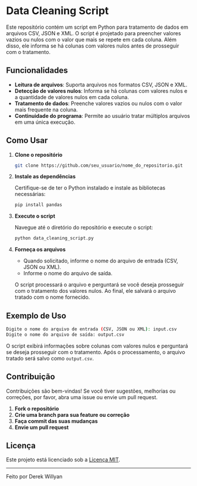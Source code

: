# Data Cleaning Script

Este repositório contém um script em Python para tratamento de dados em arquivos CSV, JSON e XML. O script é projetado para preencher valores vazios ou nulos com o valor que mais se repete em cada coluna. Além disso, ele informa se há colunas com valores nulos antes de prosseguir com o tratamento.

## Funcionalidades

- **Leitura de arquivos**: Suporta arquivos nos formatos CSV, JSON e XML.
- **Detecção de valores nulos**: Informa se há colunas com valores nulos e a quantidade de valores nulos em cada coluna.
- **Tratamento de dados**: Preenche valores vazios ou nulos com o valor mais frequente na coluna.
- **Continuidade do programa**: Permite ao usuário tratar múltiplos arquivos em uma única execução.

## Como Usar

1. **Clone o repositório**

    ```bash
    git clone https://github.com/seu_usuario/nome_do_repositorio.git
    ```

2. **Instale as dependências**

    Certifique-se de ter o Python instalado e instale as bibliotecas necessárias:

    ```bash
    pip install pandas
    ```

3. **Execute o script**

    Navegue até o diretório do repositório e execute o script:

    ```bash
    python data_cleaning_script.py
    ```

4. **Forneça os arquivos**

    - Quando solicitado, informe o nome do arquivo de entrada (CSV, JSON ou XML).
    - Informe o nome do arquivo de saída.

    O script processará o arquivo e perguntará se você deseja prosseguir com o tratamento dos valores nulos. Ao final, ele salvará o arquivo tratado com o nome fornecido.

## Exemplo de Uso

```bash
Digite o nome do arquivo de entrada (CSV, JSON ou XML): input.csv
Digite o nome do arquivo de saída: output.csv
```

O script exibirá informações sobre colunas com valores nulos e perguntará se deseja prosseguir com o tratamento. Após o processamento, o arquivo tratado será salvo como `output.csv`.

## Contribuição

Contribuições são bem-vindas! Se você tiver sugestões, melhorias ou correções, por favor, abra uma issue ou envie um pull request.

1. **Fork o repositório**
2. **Crie uma branch para sua feature ou correção**
3. **Faça commit das suas mudanças**
4. **Envie um pull request**

## Licença

Este projeto está licenciado sob a [Licença MIT](LICENSE).

---

Feito por Derek Willyan
